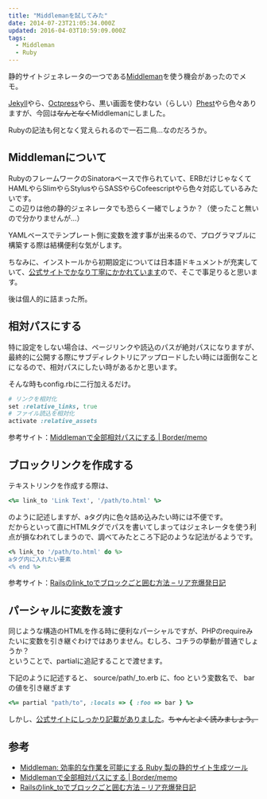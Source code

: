 ```yaml
---
title: "Middlemanを試してみた"
date: 2014-07-23T21:05:34.000Z
updated: 2016-04-03T10:59:09.000Z
tags: 
  - Middleman
  - Ruby
---
```


静的サイトジェネレータの一つである[Middleman](http://middlemanapp.com/jp/)を使う機会があったのでメモ。

[Jekyll](http://jekyllrb.com/)やら、[Octpress](http://octopress.org/)やら、黒い画面を使わない（らしい）[Phest](https://github.com/chatwork/Phest)やら色々ありますが、今回は<del datetime="2014-07-23T03:49:04+00:00">なんとなく</del>Middlemanにしました。

Rubyの記法も何となく覚えられるので一石二鳥…なのだろうか。


## Middlemanについて

RubyのフレームワークのSinatoraベースで作られていて、ERBだけじゃなくてHAMLやらSlimやらStylusやらSASSやらCofeescriptやら色々対応しているみたいです。  
 この辺りは他の静的ジェネレータでも恐らく一緒でしょうか？（使ったこと無いので分かりませんが…）

YAMLベースでテンプレート側に変数を渡す事が出来るので、プログラマブルに構築する際は結構便利な気がします。

ちなみに、インストールから初期設定については日本語ドキュメントが充実していて、[公式サイトでかなり丁寧にかかれています](http://middlemanapp.com/jp/basics/getting-started/)ので、そこで事足りると思います。

後は個人的に詰まった所。


## 相対パスにする

特に設定をしない場合は、ページリンクや読込のパスが絶対パスになりますが、最終的に公開する際にサブディレクトリにアップロードしたい時には面倒なことになるので、相対パスにしたい時があるかと思います。

そんな時もconfig.rbに二行加えるだけ。

```ruby
# リンクを相対化
set :relative_links, true
# ファイル読込を相対化
activate :relative_assets
```

参考サイト：[Middlemanで全部相対パスにする | Border/memo](http://brdr-mmrndm.tumblr.com/post/80869594552/middleman)


## ブロックリンクを作成する

テキストリンクを作成する際は、

```ruby
<%= link_to 'Link Text', '/path/to.html' %>
```

のように記述しますが、aタグ内に色々詰め込みたい時には不便です。  
 だからといって直にHTMLタグでパスを書いてしまってはジェネレータを使う利点が損なわれてしまうので、調べてみたところ下記のような記法がるようです。

```ruby
<% link_to '/path/to.html' do %>
aタグ内に入れたい要素
<% end %>
```

参考サイト：[Railsのlink_toでブロックごと囲む方法 – リア充爆発日記](http://d.hatena.ne.jp/ria10/20120215/1329297459)


## パーシャルに変数を渡す

同じような構造のHTMLを作る時に便利なパーシャルですが、PHPのrequireみたいに変数を引き継ぐわけではありません。むしろ、コチラの挙動が普通でしょうか？  
 ということで、partialに追記することで渡せます。

下記のように記述すると、 source/path/_to.erb に、foo という変数名で、 bar の値を引き継ぎます

```ruby
<%= partial "path/to", :locals => { :foo => bar } %>
```

しかし、[公式サイトにしっかり記載がありました](http://middlemanapp.com/jp/basics/templates/#%83p%81%5B%83V%83%83%83%8B)。<del datetime="2014-07-23T11:47:53+00:00">ちゃんとよく読みましょう。</del>


## 参考

- [Middleman: 効率的な作業を可能にする Ruby 製の静的サイト生成ツール](http://middlemanapp.com/jp/)
- [Middlemanで全部相対パスにする | Border/memo](http://brdr-mmrndm.tumblr.com/post/80869594552/middleman)
- [Railsのlink_toでブロックごと囲む方法 – リア充爆発日記](http://d.hatena.ne.jp/ria10/20120215/1329297459)